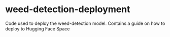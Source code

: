 # weed-detection-deployment
Code used to deploy the weed-detection model. Contains a guide on how to deploy to Hugging Face Space
